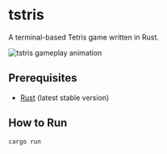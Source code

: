 # tstris

A terminal-based Tetris game written in Rust.

![tstris gameplay animation](movie.gif)

## Prerequisites

- [Rust](https://rustup.rs/) (latest stable version)

## How to Run

```bash
cargo run
```
```
